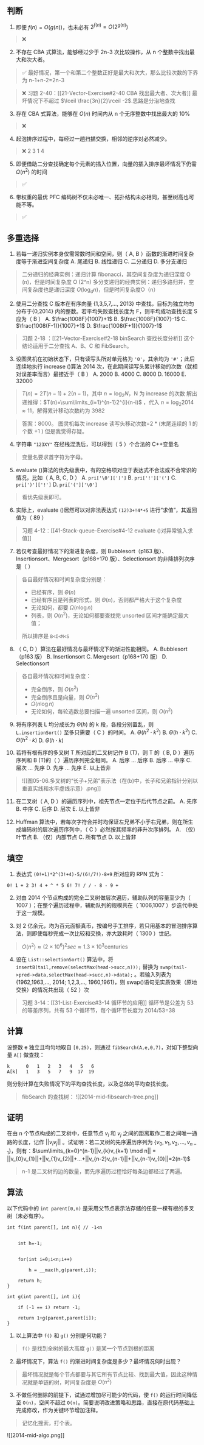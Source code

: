 ## 判断

1. 即便 $f(n)=O(g(n))$，也未必有 $2^{f(n)}=O(2^{g(n)})$ 

> ❌

2. 不存在 CBA 式算法，能够经过少于 2n-3 次比较操作，从 n 个整数中找出最大和次大者。

> ✅ 最好情况，第一个和第二个整数正好是最大和次大，那么比较次数的下界为 n-1+n-2=2n-3

> ❌ 习题 2-40：[[21-Vector-Exercise#2-40 CBA 找出最大者、次大者]]
> 最坏情况下不超过 $\lceil \frac{3n}{2}\rceil -2$.思路是分治地查找

3. 存在 CBA 式算法，能够在 $O (n)$ 时间内从 n 个无序整数中找出最大的 10%

> ❌

4. 起泡排序过程中，每经过一趟扫描交换，相邻的逆序对必然减少。

> ❌  2  3  1  4

5. 即便借助二分查找确定每个元素的插入位置，向量的插入排序最坏情况下仍需 $\Omega(n^2)$ 的时间

> ✅

6. 带权重的最优 PFC 编码树不仅未必唯一、拓扑结构未必相同，甚至树高也可能不等。

> ✅

## 多重选择

1. 若每一递归实例本身仅需常数时间和空间，则（  A, B  ）函数的渐进时间复杂度等于渐进空间复杂度
A. 尾递归
B. 线性递归
C. 二分递归
D. 多分支递归

> 二分递归的经典实例：递归计算 fibonacci，其空间复杂度为递归深度 O (n)，但是时间复杂度 O (2^n)
> 多分支递归的经典实例：递归多路归并，空间复杂度也是递归深度 $O (\log_{d}n)$，但是时间复杂度O（n）

2. 使用二分查找 C 版本在有序向量 {1,3,5,7,..., 2013} 中查找，目标为独立均匀分布于{0,2014} 内的整数。若平均失败查找长度为 F，则平均成功查找长度 S 应为（  B   ）
A. $\frac{1008F}{1007}+1$ 
B. $\frac{1008F}{1007}-1$ 
C. $\frac{1008(F-1)}{1007}+1$ 
D. $\frac{1008(F+1)}{1007}-1$ 

> 习题 2-18 ：[[21-Vector-Exercise#2-18 binSearch 查找长度分析]]
> 这个结论适用于二分查找 A、B、C 和 FibSearch。

3. 设图灵机在初始状态下，只有读写头所对单元格为 `'0'`，其余均为 `'#'`；此后连续地执行 increase ()算法 2014 次，在此期间读写头累计移动的次数（就相对误差率而言）最接近于（  B   ）
A. 2000
B. 4000
C. 8000
D. 16000
E. 32000

> $T (n) = 2T (n-1) + 2 (n-1)$，其中 $n=\log_{2}N$，N 为 increase 的次数
> 解出递推得：$T(n)=\sum\limits_{i=1}^{n-1}2^{i}(n-i)$ ，代入 $n=\log_{2}2014\approx 11$，解得累计移动次数约为 3982

> 答案：8000。 图灵机每次 increase 读写头移动次数=2 * (末尾连续的 1 的个数 +1 )
> 但是我觉得存疑。

4. 字符串 `"123XY"` 在经栈混洗后，可以得到（  5  ）个合法的 C++变量名

> 变量名要求首字符为字母。

5. evaluate ()算法的优先级表中，有的空格项对应于表达式不合法或不合常识的情况，比如（  A, B, C, D   ）
A. `pri['\0'][')']`
B. `pri['!']['(']`
C. `pri[')']['!']`
D. `pri['(']['\0']`

> 看优先级表即可。

6. 实际上，evaluate ()居然可以对非法表达式 `(12)3+!4*+5` 进行“求值”，其返回值为（   89  ）

> 习题 4-12：[[41-Stack-queue-Exercise#4-12 evaluate ()对异常输入求值]]

7. 若仅考查最好情况下的渐进复杂度，则 Bubblesort（p163 版）、Insertionsort、Mergesort（p168+170 版）、Selectionsort 的非降排列次序是（     ）

> 各自最好情况和时间复杂度分别是：
> - 已经有序，则 $\Theta(n)$ 
> - 已经有序且是列表的形式，则 $\Theta(n)$，否则都严格大于这个复杂度
> - 无论如何，都要 $\Omega(n\log n)$
> - 列表，则 $O(n^2)$，无论如何都要查找完 unsorted 区间才能确定最大值；
> 
> 所以排序是 `B<I<M<S`

8. （  C, D ）算法在最好情况与最坏情况下的渐进性能相同。
A. Bubblesort（p163 版）
B. Insertionsort
C. Mergesort（p168+170 版）
D. Selectionsort

> 各自最坏情况和时间复杂度：
> - 完全倒序，则 $O(n^2)$
> - 完全倒序且是向量，则 $O(n^2)$
> - $\Omega(n\log n)$
> - 无论如何，每轮选数总要扫描一遍 unsorted 区间，则 $O(n^2)$ 

9. 将有序列表 L 均分成长为 $\Theta(h)$ 的 k 段，各段分别置乱，则 `L.insertionSort()` 至多只需要（  C   ）的时间。
A. $\Theta(h^{2}\cdot k^{2})$ 
B. $\Theta(h\cdot k^{2})$ 
C. $\Theta(h^{2}\cdot k)$ 
D. $\Theta(h\cdot k)$ 

10. 若将有根有序的多叉树 T 所对应的二叉树记作 B (T)，则 T 的（  B, D  ）遍历序列和 B (T)的（     ）遍历序列完全相同。
A. 后序 ... 后序
B. 后序 ... 中序
C. 层次 ... 先序
D. 先序 ... 先序
E. 以上皆非

> ![[图05-06.多叉树的“长子+兄弟”表示法（在(b)中，长子和兄弟指针分别以垂直实线和水平虚线示意）.png]]

11. 在二叉树（  A, D   ）的遍历序列中，祖先节点一定位于后代节点之前。
A. 先序
B. 中序
C. 后序
D. 层次
E. 以上皆非

12. Huffman 算法中，若每次字符合并时均保证左兄弟不小于右兄弟，则在所生成编码树的层次遍历序列中，（  C   ）必然按其频率的非升次序排列。
A. （仅）叶节点
B. （仅）内部节点
C. 所有节点
D. 以上皆非

## 填空

1. 表达式 `(0!+1)*2^(3!+4)-5/(6!/7!)-8+9` 所对应的 RPN 式为：

`0! 1 + 2 3! 4 + ^ * 5 6! 7! / / - 8 - 9 +`

2. 对由 2014 个节点构成的完全二叉树做层次遍历，辅助队列的容量至少为（  1007   ）；在整个遍历过程中，辅助队列的规模共在（  1006,1007   ）步迭代中处于这一规模。



3. 对 2 亿余元，均为百元面额真币，按编号手工排序，若只用基本的冒泡排序算法，则即使每秒完成一次比较和交换，亦大致耗时（  1300   ）世纪。

> $O(n^{2})\approx (2\times 10^{6})^{2}sec\approx 1.3\times 10^{3}\text{centuries}$

4. 设在 `List::selectionSort()` 算法中，将 `insertB(tail,remove(selectMax(head->succ,n)));` 替换为 `swap(tail->pred->data,selectMax(head->succ,n)->data);` 。若输入列表为{1962,1963,..., 2014; 1,2,3,..., 1960,1961}，则 swap()语句无实质效果（原地交换）的情况共出现（  52   ）次

> 习题 3-14：[[31-List-Exercise#3-14 循环节的应用]]
> 循环节是公差为 53 的等差序列，共有 53 个循环节，每个循环节长度为 2014/53=38

## 计算

设整数 e 独立且均匀地取自 `[0,25)`，则通过 `fibSearch(A,e,0,7)`，对如下整型向量 `A[]` 做查找：
```
k      0   1   2   3   4   5   6
A[k]   1   3   5   7   9  17  19
```

则分别计算在失败情况下的平均查找长度，以及总体的平均查找长度。

> fibSearch 的查找树：
> ![[2014-mid-fibsearch-tree.png]]

## 证明

在由 n 个节点构成的二叉树中，任意节点 $v_i$ 和 $v_j$ 之间的距离取作二者之间唯一通路的长度，记作 $||v_{i}v_{j}||$ 。试证明：若二叉树的先序遍历序列为 $\{v_0,v_1,v_{2},...,v_{n-1}\}$，则有：$\sum\limits_{k=0}^{n-1}||v_{k}v_{k+1} \mod n|| = ||v_{0}v_{1}||+||v_{1}v_{2}||+...+||v_{n-2}v_{n-1}||+||v_{n-1}v_{0}||=2(n-1)$ 

> n-1 是二叉树的边的数量，而先序遍历过程恰好每条边都经过了两遍。

## 算法

以下代码中的 `int parent[0,n)` 是采用父节点表示法存储的任意一棵有根的多叉树（未必有序）。
```
int f(int parent[], int n){ // -1<n
	
	
	int h=-1;


	for(int i=0;i<n;i++)

		h = __max(h,g(parent,i));

	return h;
}

int g(int parent[], int i){

	if (-1 == i) return -1;

	return 1+g(parent,parent[i]);
}

```

1. 以上算法中 `f()` 和 `g()` 分别是何功能？

> `f()` 是找到全树的最大高度
> `g()` 是某一个节点到根的距离

2. 最坏情况下，算法 `f()` 的渐进时间复杂度是多少？最坏情况何时出现？

> 最坏情况就是每个节点都要与其它所有节点比较、找到最大值，因此这种情况就是单链的树，时间复杂度是 $O(n^2)$

3. 不做任何删除的前提下，试通过增加尽可能少的代码，使 `f()` 的运行时间降低至 `O(n)`，空间不超过 `O(n)`。简要说明改进策略和思路，直接在原代码基础上完成修改，作为关键环节增加注释。

> 记忆化搜索，打个表。

![[2014-mid-algo.png]]